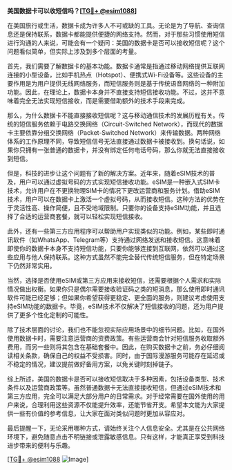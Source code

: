 **美国数据卡可以收短信吗？[[TG💪+ @esim1088](https://t.me/s/esim1088)]**

在美国旅行或生活，数据卡成为许多人不可或缺的工具。无论是为了导航、查询信息还是保持联系，数据卡都能提供便捷的网络支持。然而，对于那些习惯使用短信进行沟通的人来说，可能会有一个疑问：美国的数据卡是否可以接收短信呢？这个问题看似简单，但实际上涉及到多个层面的考量。

首先，我们需要了解数据卡的基本功能。数据卡通常是指通过移动网络提供互联网连接的小型设备，比如手机热点（Hotspot）、便携式Wi-Fi设备等。这些设备的主要作用是为用户提供无线网络服务，而短信服务则是基于传统语音网络的一种附加功能。因此，在理论上，数据卡本身并不直接支持短信接收功能。不过，这并不意味着完全无法实现短信接收，而是需要借助额外的技术手段来完成。

那么，为什么数据卡不能直接接收短信呢？这与移动通信技术的发展历程有关。传统的短信服务依赖于电路交换网络（Circuit-Switched Network），而现代的数据卡主要依靠分组交换网络（Packet-Switched Network）来传输数据。两种网络体系的工作原理不同，导致短信信号无法直接通过数据卡被接收到。换句话说，如果你只拥有一张普通的数据卡，并没有绑定任何电话号码，那么你就无法直接接收到短信。

但是，科技的进步让这个问题有了新的解决方案。近年来，随着eSIM技术的普及，用户可以通过虚拟号码的方式实现短信接收功能。eSIM是一种嵌入式SIM卡技术，允许用户在不更换物理SIM卡的情况下更改运营商和服务计划。借助eSIM技术，用户可以在数据卡上激活一个虚拟号码，从而接收短信。这种方法的优势在于灵活性高、操作简便，且不受地域限制。只要你的设备支持eSIM功能，并且选择了合适的运营商套餐，就可以轻松实现短信接收。

此外，还有一些第三方应用程序可以帮助用户实现类似的功能。例如，某些即时通讯软件（如WhatsApp、Telegram等）支持通过网络发送和接收短信。这意味着即使你的数据卡本身不支持短信功能，只要你能够连接到互联网，依然可以通过这些应用与他人保持联系。这种方式虽然不能完全替代传统短信服务，但在特定场景下仍然非常实用。

当然，选择是否使用eSIM或第三方应用来接收短信，还需要根据个人需求和实际情况做出权衡。如果你只是偶尔需要接收验证码之类的短消息，那么使用即时通讯软件可能已经足够；但如果你希望获得更稳定、更全面的服务，则建议考虑使用支持eSIM功能的数据卡。毕竟，eSIM技术不仅解决了短信接收的问题，还为用户提供了更多个性化定制的可能性。

除了技术层面的讨论，我们也不能忽视实际应用场景中的细节问题。比如，在国外使用数据卡时，需要注意运营商的资费政策。有些运营商会针对短信服务收取额外费用，而另一些则将其包含在基础套餐中。因此，在购买数据卡之前，务必仔细阅读相关条款，确保自己的权益不受损害。同时，由于国际漫游服务可能存在延迟或不稳定的情况，建议提前做好备用方案，以免关键时刻掉链子。

综上所述，美国的数据卡是否可以接收短信取决于多种因素，包括设备类型、技术条件以及运营商政策等。虽然普通数据卡无法直接接收短信，但通过eSIM技术和第三方应用，完全可以满足大部分用户的日常需求。对于经常需要在国外使用的用户来说，合理利用这些资源不仅能提升效率，还能节省开支。希望本文能为大家提供一些有价值的参考信息，让大家在面对类似问题时更加从容应对。

最后提醒一下，无论采用哪种方式，请始终关注个人信息安全。尤其是在公共网络环境下，避免随意点击不明链接或泄露敏感信息。只有这样，才能真正享受到科技进步带来的便利与乐趣。

[[TG💪+ @esim1088](https://t.me/s/esim1088) ![Image](https://i.postimg.cc/4NQfJmqS/Snipaste-2025-05-13-00-14-12.png)]